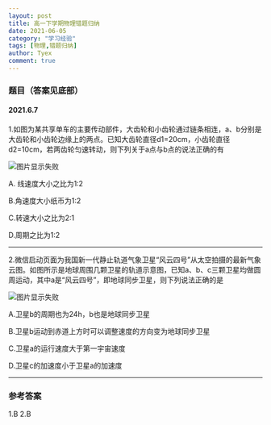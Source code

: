 ```yaml
---
layout: post
title: 高一下学期物理错题归纳
date: 2021-06-05
category: "学习经验"
tags: [物理,错题归纳]
author: Tyex
comment: true
---
```


### 题目（答案见底部）

#### 2021.6.7

  1.如图为某共享单车的主要传动部件，大齿轮和小齿轮通过链条相连，a、b分别是大齿轮和小齿轮边缘上的两点。已知大齿轮直径d1=20cm，小齿轮直径d2=10cm，若两齿轮匀速转动，则下列关于a点与b点的说法正确的有

  ![图片显示失败](https://z3.ax1x.com/2021/06/07/2w1yvt.png)

  A. 线速度大小之比为1:2

  B.角速度大小纸币为1:2

  C.转速大小之比为2:1

  D.周期之比为1:2

---

  2.微信启动页面为我国新一代静止轨道气象卫星“风云四号”从太空拍摄的最新气象云图。如图所示是地球周围几颗卫星的轨道示意图，已知a、b、c三颗卫星均做圆周运动，其中a是“风云四号”，即地球同步卫星，则下列说法正确的是

  ![图片显示失败](https://z3.ax1x.com/2021/06/07/2w89YQ.png)

  A.卫星b的周期也为24h，b也是地球同步卫星

  B.卫星b运动到赤道上方时可以调整速度的方向变为地球同步卫星

  C.卫星a的运行速度大于第一宇宙速度

  D.卫星c的加速度小于卫星a的加速度

---

### 参考答案

1.B   2.B